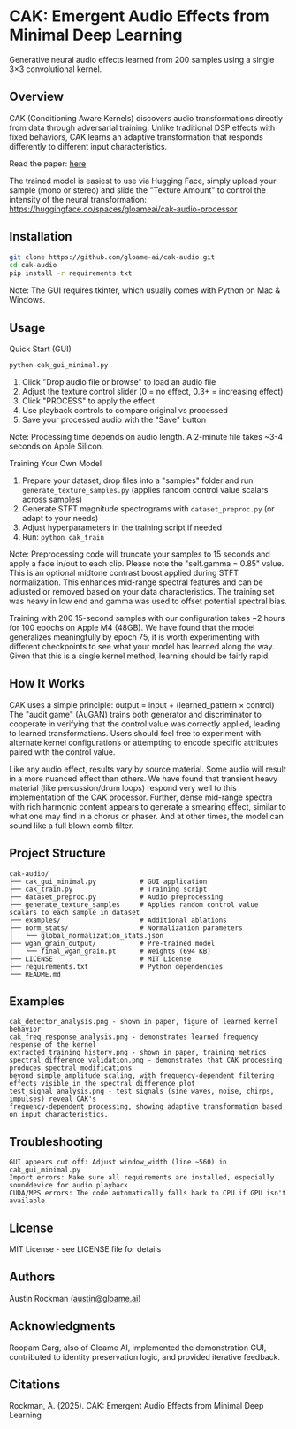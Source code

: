 # CAK: Emergent Audio Effects from Minimal Deep Learning

Generative neural audio effects learned from 200 samples using a single 3×3 convolutional kernel.

## Overview

CAK (Conditioning Aware Kernels) discovers audio transformations directly from data through adversarial training. Unlike traditional DSP effects with fixed behaviors, CAK learns an adaptive transformation that responds differently to different input characteristics.

Read the paper: [here](https://arxiv.org/abs/2508.02643) 

The trained model is easiest to use via Hugging Face, simply upload your sample (mono or stereo) and slide the "Texture Amount" to control the intensity of the neural transformation: https://huggingface.co/spaces/gloameai/cak-audio-processor

## Installation

```bash
git clone https://github.com/gloame-ai/cak-audio.git
cd cak-audio
pip install -r requirements.txt
```

Note: The GUI requires tkinter, which usually comes with Python on Mac & Windows. 

## Usage
Quick Start (GUI)
```bash
python cak_gui_minimal.py
```

1. Click "Drop audio file or browse" to load an audio file
2. Adjust the texture control slider (0 = no effect, 0.3+ = increasing effect)
3. Click "PROCESS" to apply the effect
4. Use playback controls to compare original vs processed
5. Save your processed audio with the "Save" button

Note: Processing time depends on audio length. A 2-minute file takes ~3-4 seconds on Apple Silicon.

Training Your Own Model
1. Prepare your dataset, drop files into a "samples" folder and run `generate_texture_samples.py` (applies random control value scalars across samples)
2. Generate STFT magnitude spectrograms with `dataset_preproc.py` (or adapt to your needs)
3. Adjust hyperparameters in the training script if needed
4. Run: `python cak_train` 

Note: Preprocessing code will truncate your samples to 15 seconds and apply a fade in/out to each clip. Please note the "self.gamma = 0.85" value. This is an optional midtone contrast boost applied during STFT normalization. This enhances mid-range spectral features and can be adjusted or removed based on your data characteristics. The training set was heavy in low end and gamma was used to offset potential spectral bias.
  
Training with 200 15-second samples with our configuration takes ~2 hours for 100 epochs on Apple M4 (48GB). We have found that the model generalizes meaningfully by epoch 75, it is worth experimenting with different checkpoints to see what your model has learned along the way. Given that this is a single kernel method, learning should be fairly rapid. 

## How It Works 
CAK uses a simple principle:
output = input + (learned_pattern × control)
The "audit game" (AuGAN) trains both generator and discriminator to cooperate in verifying that the control value was correctly applied, leading to learned transformations. Users should feel free to experiment with alternate kernel configurations or attempting to encode specific attributes paired with the control value.  

Like any audio effect, results vary by source material. Some audio will result in a more nuanced effect than others. We have found that transient heavy material (like percussion/drum loops) respond very well to this implementation of the CAK processor. Further, dense mid-range spectra with rich harmonic content appears to generate a smearing effect, similar to what one may find in a chorus or phaser. And at other times, the model can sound like a full blown comb filter.  

## Project Structure
```
cak-audio/
├── cak_gui_minimal.py           # GUI application
├── cak_train.py                 # Training script
├── dataset_preproc.py           # Audio preprocessing
├── generate_texture_samples     # Applies random control value scalars to each sample in dataset
├── examples/                    # Additional ablations
├── norm_stats/                  # Normalization parameters
│   └── global_normalization_stats.json
├── wgan_grain_output/           # Pre-trained model
│   └── final_wgan_grain.pt      # Weights (694 KB)
├── LICENSE                      # MIT License
├── requirements.txt             # Python dependencies
└── README.md
```                 

## Examples 
```
cak_detector_analysis.png - shown in paper, figure of learned kernel behavior
cak_freq_response_analysis.png - demonstrates learned frequency response of the kernel
extracted_training_history.png - shown in paper, training metrics
spectral_difference_validation.png - demonstrates that CAK processing produces spectral modifications
beyond simple amplitude scaling, with frequency-dependent filtering effects visible in the spectral difference plot
test_signal_analysis.png - test signals (sine waves, noise, chirps, impulses) reveal CAK's
frequency-dependent processing, showing adaptive transformation based on input characteristics.
```  

## Troubleshooting
```
GUI appears cut off: Adjust window_width (line ~560) in cak_gui_minimal.py
Import errors: Make sure all requirements are installed, especially sounddevice for audio playback
CUDA/MPS errors: The code automatically falls back to CPU if GPU isn't available
```

## License
MIT License - see LICENSE file for details

## Authors
Austin Rockman (austin@gloame.ai)

## Acknowledgments
Roopam Garg, also of Gloame AI, implemented the demonstration GUI, contributed to identity preservation logic, and provided iterative feedback.

## Citations
Rockman, A. (2025). CAK: Emergent Audio Effects from Minimal Deep Learning





